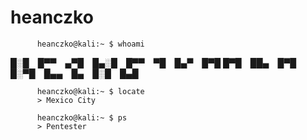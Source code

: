 # heanczko
                                                         
          heanczko@kali:~ $ whoami
                  
█░█ █▀▀ ▄▀█ █▄░█ █▀▀ ▀█ █▄▀ █▀█
█▀█ ██▄ █▀█ █░▀█ █▄▄ █▄ █░█ █▄█
         
                                                                                       

          heanczko@kali:~ $ locate
          > Mexico City

          heanczko@kali:~ $ ps
          > Pentester


